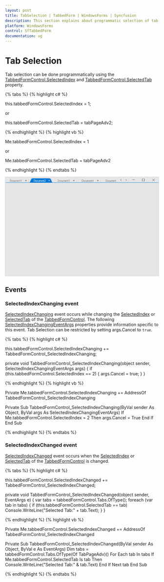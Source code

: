 ```yaml
---
layout: post
title: TabSelection | TabbedForm | WindowsForms | Syncfusion
description: This section explains about programmatic selection of tab in SfTabbedForm.
platform: WindowsForms
control: SfTabbedForm
documentation: ug
---
```


# Tab Selection

Tab selection can be done programmatically using the [TabbedFormControl.SelectedIndex](https://help.syncfusion.com/cr/windowsforms/Syncfusion.Tools.Windows~Syncfusion.Windows.Forms.Tools.SfTabbedFormControl~SelectedIndex.html) and [TabbedFormControl.SelectedTab](https://help.syncfusion.com/cr/windowsforms/Syncfusion.Tools.Windows~Syncfusion.Windows.Forms.Tools.SfTabbedFormControl~SelectedTab.html) property.

{% tabs %}
{% highlight c# %}

this.tabbedFormControl.SelectedIndex = 1;

or

this.tabbedFormControl.SelectedTab = tabPageAdv2;

{% endhighlight %}
{% highlight vb %}

Me.tabbedFormControl.SelectedIndex = 1

or

Me.tabbedFormControl.SelectedTab = tabPageAdv2

{% endhighlight %}
{% endtabs %}

![tabbed form](Tab-Selection-images/Tab-Selection-images_img1.png)

## Events

### SelectedIndexChanging event 

[SelectedIndexChanging](https://help.syncfusion.com/cr/windowsforms/Syncfusion.Tools.Windows~Syncfusion.Windows.Forms.Tools.SfTabbedFormControl~SelectedIndexChanging_EV.html) event occurs while changing the [SelectedIndex](https://help.syncfusion.com/cr/windowsforms/Syncfusion.Tools.Windows~Syncfusion.Windows.Forms.Tools.SfTabbedFormControl~SelectedIndex.html) or [SelectedTab](https://help.syncfusion.com/cr/windowsforms/Syncfusion.Tools.Windows~Syncfusion.Windows.Forms.Tools.SfTabbedFormControl~SelectedTab.html) of the [TabbedFormControl](https://help.syncfusion.com/cr/cref_files/windowsforms/Syncfusion.Tools.Windows~Syncfusion.Windows.Forms.Tools.SfTabbedForm~TabbedFormControl.html). The following [SelectedIndexChangingEventArgs](https://help.syncfusion.com/cr/windowsforms/Syncfusion.Tools.Windows~Syncfusion.Windows.Forms.Tools.SelectedIndexChangingEventArgs_properties.html) properties provide information specific to this event. Tab Selection can be restricted by setting args.Cancel to `true`.

{% tabs %}
{% highlight c# %}

this.tabbedFormControl.SelectedIndexChanging += TabbedFormControl_SelectedIndexChanging;

private void TabbedFormControl_SelectedIndexChanging(object sender, SelectedIndexChangingEventArgs args)
{
    if (this.tabbedFormControl.SelectedIndex == 2)
    {
        args.Cancel = true;
    }
}

{% endhighlight %}
{% highlight vb %}

Private Me.tabbedFormControl.SelectedIndexChanging += AddressOf TabbedFormControl_SelectedIndexChanging

Private Sub TabbedFormControl_SelectedIndexChanging(ByVal sender As Object, ByVal args As SelectedIndexChangingEventArgs)
	If Me.tabbedFormControl.SelectedIndex = 2 Then
		args.Cancel = True
	End If
End Sub

{% endhighlight %}
{% endtabs %}

### SelectedIndexChanged event 

[SelectedIndexChanged](https://help.syncfusion.com/cr/windowsforms/Syncfusion.Tools.Windows~Syncfusion.Windows.Forms.Tools.SfTabbedFormControl~SelectedIndexChanged_EV.html) event occurs when the [SelectedIndex](https://help.syncfusion.com/cr/windowsforms/Syncfusion.Tools.Windows~Syncfusion.Windows.Forms.Tools.SfTabbedFormControl~SelectedIndex.html) or [SelectedTab](https://help.syncfusion.com/cr/windowsforms/Syncfusion.Tools.Windows~Syncfusion.Windows.Forms.Tools.SfTabbedFormControl~SelectedTab.html) of the [TabbedFormControl](https://help.syncfusion.com/cr/cref_files/windowsforms/Syncfusion.Tools.Windows~Syncfusion.Windows.Forms.Tools.SfTabbedForm~TabbedFormControl.html) is changed. 

{% tabs %}
{% highlight c# %}

this.tabbedFormControl.SelectedIndexChanged += TabbedFormControl_SelectedIndexChanged;

private void TabbedFormControl_SelectedIndexChanged(object sender, EventArgs e)
{
    var tabs = tabbedFormControl.Tabs.OfType<TabPageAdv>();
    foreach (var tab in tabs)
    {
        if (this.tabbedFormControl.SelectedTab == tab)
            Console.WriteLine("Selected Tab:" + tab.Text);
    }
}

{% endhighlight %}
{% highlight vb %}

Private Me.tabbedFormControl.SelectedIndexChanged += AddressOf TabbedFormControl_SelectedIndexChanged

Private Sub TabbedFormControl_SelectedIndexChanged(ByVal sender As Object, ByVal e As EventArgs)
	Dim tabs = tabbedFormControl.Tabs.OfType(Of TabPageAdv)()
	For Each tab In tabs
		If Me.tabbedFormControl.SelectedTab Is tab Then
			Console.WriteLine("Selected Tab:" & tab.Text)
		End If
	Next tab
End Sub

{% endhighlight %}
{% endtabs %}
